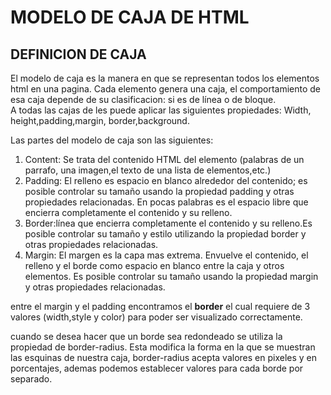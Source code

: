 # MODELO DE CAJA DE HTML    
## DEFINICION DE CAJA   

El modelo de caja es la manera en que se representan todos los elementos html en una pagina. Cada elemento genera una caja, el comportamiento de esa caja depende de su clasificacion: si es de línea o de bloque.  
A todas las cajas de les puede aplicar las siguientes propiedades: Width, height,padding,margin, border,background.  

Las partes del modelo de caja son las siguientes:
1. Content: Se trata del contenido HTML del elemento (palabras de un parrafo, una imagen,el texto de una lista de elementos,etc.) 
2. Padding: El relleno es espacio en blanco alrededor del contenido; es posible controlar su tamaño usando la propiedad padding y otras propiedades relacionadas. En pocas palabras es el espacio libre que encierra completamente el contenido y su relleno.  
3. Border:línea que encierra completamente el contenido y su relleno.Es posible controlar su tamaño y estilo utilizando la propiedad border y otras propiedades relacionadas.  
4. Margin: El margen es la capa mas extrema. Envuelve el contenido, el relleno y el borde como espacio en blanco entre la caja y otros elementos. Es posible controlar su tamaño usando la propiedad margin y otras propiedades relacionadas.  

entre el margin y el padding  encontramos el **border** el cual requiere de 3 valores (width,style y color) para poder ser visualizado correctamente.

cuando se desea hacer que un borde sea redondeado se utiliza la propiedad de border-radius. Esta modifica la forma en la que se muestran las esquinas de nuestra caja, border-radius acepta valores en pixeles y en porcentajes, ademas podemos establecer valores para cada borde por separado. 






